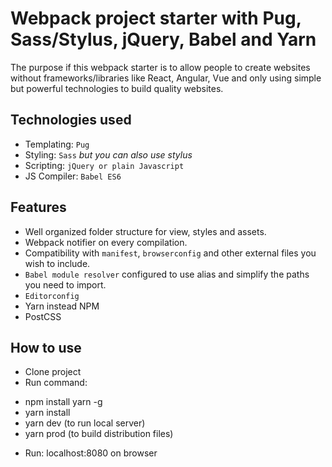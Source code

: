Webpack project starter with Pug, Sass/Stylus, jQuery, Babel and Yarn
===================

The purpose if this webpack starter is to allow people to create websites without frameworks/libraries like React, Angular, Vue and only using simple but powerful technologies to build quality websites.

## Technologies used

- Templating: `Pug`
- Styling: `Sass` *but you can also use stylus*
- Scripting: `jQuery or plain Javascript`
- JS Compiler: `Babel ES6`

## Features

- Well organized folder structure for view, styles and assets.
- Webpack notifier on every compilation.
- Compatibility with `manifest`, `browserconfig` and other external files you wish to include.
- `Babel module resolver` configured to use alias and simplify the paths you need to import.
- `Editorconfig`
- Yarn instead NPM
- PostCSS

## How to use
- Clone project
- Run command: 

+ npm install yarn -g
+ yarn install
+ yarn dev (to run local server)
+ yarn prod (to build distribution files)

- Run: localhost:8080 on browser
